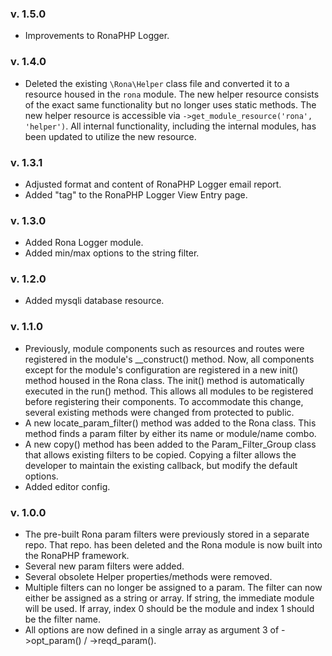 ### v. 1.5.0

- Improvements to RonaPHP Logger.

### v. 1.4.0

- Deleted the existing `\Rona\Helper` class file and converted it to a resource housed in the `rona` module. The new helper resource consists of the exact same functionality but no longer uses static methods. The new helper resource is accessible via `->get_module_resource('rona', 'helper')`. All internal functionality, including the internal modules, has been updated to utilize the new resource.

### v. 1.3.1

- Adjusted format and content of RonaPHP Logger email report.
- Added "tag" to the RonaPHP Logger View Entry page.

### v. 1.3.0

- Added Rona Logger module.
- Added min/max options to the string filter.

### v. 1.2.0

- Added mysqli database resource.

### v. 1.1.0

- Previously, module components such as resources and routes were registered in the module's __construct() method. Now, all components except for the module's configuration are registered in a new init() method housed in the Rona class. The init() method is automatically executed in the run() method. This allows all modules to be registered before registering their components. To accommodate this change, several existing methods were changed from protected to public.
- A new locate_param_filter() method was added to the Rona class. This method finds a param filter by either its name or module/name combo.
- A new copy() method has been added to the Param_Filter_Group class that allows existing filters to be copied. Copying a filter allows the developer to maintain the existing callback, but modify the default options.
- Added editor config.

### v. 1.0.0

- The pre-built Rona param filters were previously stored in a separate repo. That repo. has been deleted and the Rona module is now built into the RonaPHP framework.
- Several new param filters were added.
- Several obsolete Helper properties/methods were removed.
- Multiple filters can no longer be assigned to a param. The filter can now either be assigned as a string or array. If string, the immediate module will be used. If array, index 0 should be the module and index 1 should be the filter name.
- All options are now defined in a single array as argument 3 of ->opt_param() / ->reqd_param().